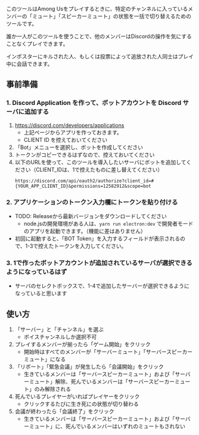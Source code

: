
このツールはAmong Usをプレイするときに、特定のチャンネルに入っているメンバーの「ミュート」「スピーカーミュート」の状態を一括で切り替えるためのツールです。

誰か一人がこのツールを使うことで、他のメンバーはDiscordの操作を気にすることなくプレイできます。

インポスターにキルされた人、もしくは投票によって追放された人同士はプレイ中に会話できます。

## 事前準備

### 1. Discord Application を作って、ボットアカウントを Discord サーバに追加する
1. https://discord.com/developers/applications
    - 上記ページからアプリを作っておきます。
    - CLIENT ID を控えておいてください
2. 「Bot」メニューを選択し、ボットを作成してください
3. トークンがコピーできるはずなので、控えておいてください
4. 以下のURLを使って、このツールを導入したいサーバにボットを追加してください（CLIENT_IDは、1で控えたものに差し替えてください）
    ```
    https://discord.com/api/oauth2/authorize?client_id=#{YOUR_APP_CLIENT_ID}&permissions=12582912&scope=bot
    ``` 

### 2. アプリケーションのトークン入力欄にトークンを貼り付ける

- TODO: Releaseから最新バージョンをダウンロードしてください
   - node.jsの開発環境がある人は、`yarn run electron:dev` で開発者モードのアプリを起動できます。（機能に差はありません）
- 初回に起動すると、「BOT Token」を入力するフィールドが表示されるので、1-3で控えたトークンを入力してください。

### 3. 1で作ったボットアカウントが追加されているサーバが選択できるようになっているはず

- サーバのセレクトボックスで、1-4で追加したサーバーが選択できるようになっていると思います

## 使い方

1. 「サーバー」と「チャンネル」を選ぶ
   - ボイスチャンネルしか選択不可
2. プレイするメンバーが揃ったら「ゲーム開始」をクリック
   - 開始時はすべてのメンバーが「サーバーミュート」「サーバースピーカーミュート」になる
3. 「リポート」「緊急会議」が発生したら「会議開始」をクリック
   - 生きているメンバーは「サーバースピーカーミュート」および「サーバーミュート」解除、死んでいるメンバーは「サーバースピーカーミュート」のみ解除される
4. 死んでいるプレイヤーがいればプレイヤーをクリック
    - クリックするたびに生き死にの状態が切り替わる
5. 会議が終わったら「会議終了」をクリック
   - 生きているメンバーは「サーバースピーカーミュート」および「サーバーミュート」に、死んでいるメンバーはいずれのミュートもされない